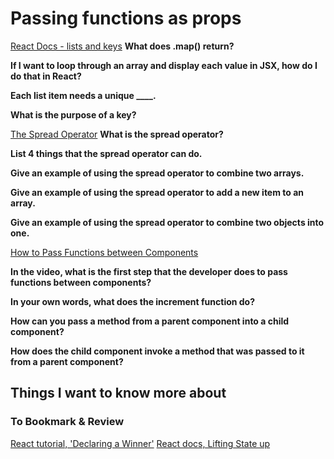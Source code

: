 # Passing functions as props

[React Docs - lists and keys](https://reactjs.org/docs/lists-and-keys.html)
**What does .map() return?**

**If I want to loop through an array and display each value in JSX, how do I do that in React?**

**Each list item needs a unique ____.**

**What is the purpose of a key?**

[The Spread Operator](https://medium.com/coding-at-dawn/how-to-use-the-spread-operator-in-javascript-b9e4a8b06fab)
**What is the spread operator?**

**List 4 things that the spread operator can do.**

**Give an example of using the spread operator to combine two arrays.**

**Give an example of using the spread operator to add a new item to an array.**

**Give an example of using the spread operator to combine two objects into one.**

[How to Pass Functions between Components](https://www.youtube.com/watch?v=c05OL7XbwXU)

**In the video, what is the first step that the developer does to pass functions between components?**

**In your own words, what does the increment function do?**

**How can you pass a method from a parent component into a child component?**

**How does the child component invoke a method that was passed to it from a parent component?**

## Things I want to know more about

### To Bookmark & Review

[React tutorial, 'Declaring a Winner'](https://reactjs.org/tutorial/tutorial.html)
[React docs, Lifting State up](https://reactjs.org/docs/lifting-state-up.html)
